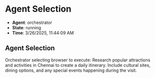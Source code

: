 # Agent Selection

- **Agent**: orchestrator
- **State**: running
- **Time**: 3/26/2025, 11:44:09 AM

## Agent Selection

Orchestrator selecting browser to execute: Research popular attractions and activities in Chennai to create a daily itinerary. Include cultural sites, dining options, and any special events happening during the visit.

